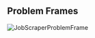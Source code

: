## Problem Frames
![JobScraperProblemFrame](https://github.com/user-attachments/assets/33f6b9ce-6b65-4d0f-9a30-570aa28c9800)
